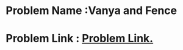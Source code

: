# Problem Name :Vanya and Fence
# Problem Link : [Problem Link.](http://codeforces.com/contest/677/problem/A)

